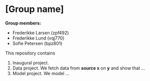 # \[Group name\]

**Group members:**
- Frederikke Larsen (zpf492)
- Frederikke Lund (vqj770)
- Sofie Petersen (bpz801)

This repository contains  
1. Inaugural project. 
2. Data project. We fetch data from **source x** on **y** and show that ...
3. Model project. We model ...
